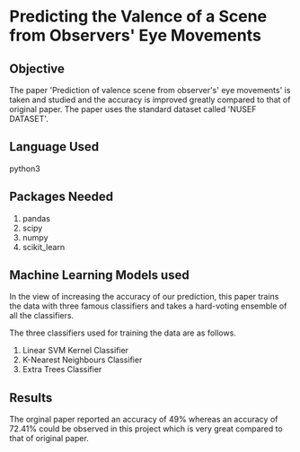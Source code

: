 # Predicting the Valence of a Scene from Observers' Eye Movements

Objective
------------
The paper 'Prediction of valence scene from observer's' eye movements' is taken and studied and the accuracy is improved greatly compared to that of original paper. The paper uses the standard dataset called 'NUSEF DATASET'. 


Language Used
---------------------
python3


Packages Needed
-----------------
1) pandas
2) scipy
3) numpy
4) scikit_learn


Machine Learning Models used
-----------------------------
In the view of increasing the accuracy of our prediction, this paper trains the data with three famous classifiers and takes a hard-voting ensemble of all the classifiers.

The three classifiers used for training the data are as follows.
1) Linear SVM Kernel Classifier
2) K-Nearest Neighbours Classifier
3) Extra Trees Classifier


Results
-----------
The orginal paper reported an accuracy of 49% whereas an accuracy of 72.41% could be observed in this project which is very great compared to that of original paper.


